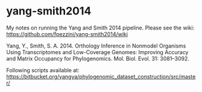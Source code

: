 # yang-smith2014
My notes on running the Yang and Smith 2014 pipeline. Please see the wiki: https://github.com/fpezzini/yang-smith2014/wiki

Yang, Y., Smith, S. A. 2014. Orthology Inference in Nonmodel Organisms Using Transcriptomes and Low-Coverage Genomes: Improving Accuracy and Matrix Occupancy for Phylogenomics. Mol. Biol. Evol. 31: 3081–3092.

Following scripts available at: https://bitbucket.org/yangya/phylogenomic_dataset_construction/src/master/

